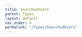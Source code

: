 ```yaml
---
title: SearchedUsers
parent: Types
layout: default
nav_order: 4
permalink: "/Types/SearchedUsers"
---
```


